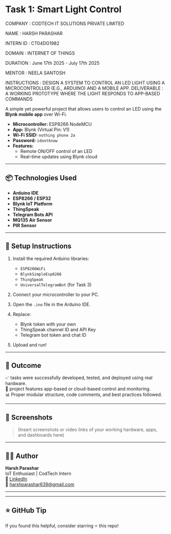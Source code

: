 # Task 1: Smart Light Control

COMPANY : CODTECH IT SOLUTIONS PRIVATE LIMITED

NAME : HARSH PARASHAR

INTERN ID : CT04DG1982

DOMAIN : INTERNET OF THINGS

DURATION : June 17th 2025 - July 17th 2025

MENTOR : NEELA SANTOSH

INSTRUCTIONS : DESIGN A SYSTEM TO CONTROL AN LED LIGHT USING A MICROCONTROLLER (E.G., ARDUINO) AND A MOBILE APP.
DELIVERABLE : A WORKING PROTOTYPE WHERE THE LIGHT RESPONDS TO APP-BASED COMMANDS

A simple yet powerful project that allows users to control an LED using the **Blynk mobile app** over Wi-Fi.

- **Microcontroller:** ESP8266 NodeMCU  
- **App:** Blynk (Virtual Pin: V1)  
- **Wi-Fi SSID:** `nothing phone 2a`  
- **Password:** `idontknow`  
- **Features:**
  - Remote ON/OFF control of an LED
  - Real-time updates using Blynk cloud

---

## 📦 Technologies Used

- **Arduino IDE**
- **ESP8266 / ESP32**
- **Blynk IoT Platform**
- **ThingSpeak**
- **Telegram Bots API**
- **MQ135 Air Sensor**
- **PIR Sensor**

---

## 📌 Setup Instructions

1. Install the required Arduino libraries:
   - `ESP8266WiFi`
   - `BlynkSimpleEsp8266`
   - `ThingSpeak`
   - `UniversalTelegramBot` (for Task 3)

2. Connect your microcontroller to your PC.
3. Open the `.ino` file in the Arduino IDE.
4. Replace:
   - Blynk token with your own
   - ThingSpeak channel ID and API Key
   - Telegram bot token and chat ID
5. Upload and run!

---

## 🏁 Outcome

✅ tasks were successfully developed, tested, and deployed using real hardware.  
📱 project features app-based or cloud-based control and monitoring.  
📊 Proper modular structure, code comments, and best practices followed.

---

## 📸 Screenshots

> (Insert screenshots or video links of your working hardware, apps, and dashboards here)

---

## 🧑‍💻 Author

**Harsh Parashar**  
IoT Enthusiast | CodTech Intern  
🔗 [LinkedIn](https://www.linkedin.com/in/harsh-parashar-31a54b2a8)  
📧 harshparashar639@gmail.com

---

---

## ⭐ GitHub Tip

If you found this helpful, consider starring ⭐ this repo!


